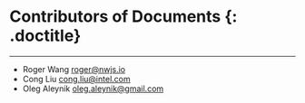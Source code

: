 # Contributors of Documents {: .doctitle}
---

* Roger Wang <roger@nwjs.io>
* Cong Liu <cong.liu@intel.com>
* Oleg Aleynik <oleg.aleynik@gmail.com>